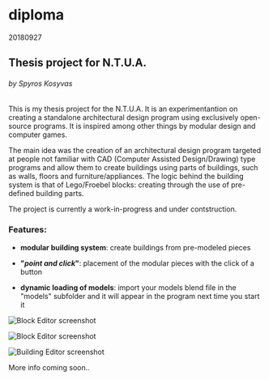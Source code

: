 # diploma
20180927

## Thesis project for N.T.U.A.
###### by Spyros Kosyvas

This is my thesis project for the N.T.U.A. It is an experimentantion on creating a standalone architectural design program using exclusively open-source programs. It is inspired among other things by modular design and computer games.

The main idea was the creation of an architectural design program targeted at people not familiar with CAD (Computer Assisted Design/Drawing) type programs and allow them to create buildings using parts of buildings, such as walls, floors and furniture/appliances. The logic behind the building system is that of Lego/Froebel blocks: creating through the use of pre-defined building parts.

The project is currently a work-in-progress and under contstruction.

### Features:

- **modular building system**: create buildings from pre-modeled pieces

- **"_point and click_"**: placement of the modular pieces with the click of a button

- **dynamic loading of models**: import your models blend file in the "models" subfolder and it will appear in the program next time you start it

![Block Editor screenshot](https://imgur.com/XGWlti0.gif "Block Editor")

![Block Editor screenshot](https://imgur.com/4WVatBx.gif "Block Editor")

![Building Editor screenshot](https://imgur.com/VnN6Gjr.gif "Building Editor")


More info coming soon..
